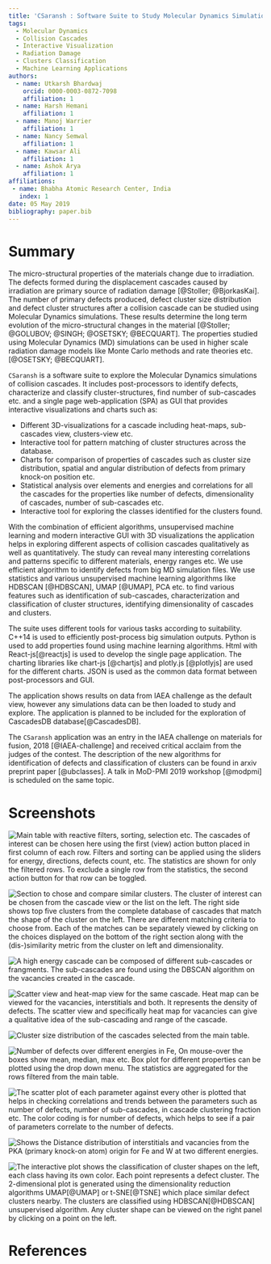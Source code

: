 ```yaml
---
title: 'CSaransh : Software Suite to Study Molecular Dynamics Simulations of Collision Cascades'
tags:
  - Molecular Dynamics
  - Collision Cascades
  - Interactive Visualization
  - Radiation Damage
  - Clusters Classification
  - Machine Learning Applications
authors:
  - name: Utkarsh Bhardwaj
    orcid: 0000-0003-0872-7098
    affiliation: 1
  - name: Harsh Hemani
    affiliation: 1
  - name: Manoj Warrier
    affiliation: 1
  - name: Nancy Semwal
    affiliation: 1
  - name: Kawsar Ali
    affiliation: 1
  - name: Ashok Arya
    affiliation: 1
affiliations:
 - name: Bhabha Atomic Research Center, India
   index: 1
date: 05 May 2019
bibliography: paper.bib
---
```


# Summary

The micro-structural properties of the materials change due to irradiation. The defects formed during the displacement cascades caused by irradiation are primary source of radiation damage [@Stoller; @BjorkasKai]. The number of primary defects produced, defect cluster size distribution and defect cluster structures after a collision cascade can be studied using Molecular Dynamics simulations. These results determine the long term evolution of the micro-structural changes in the material [@Stoller; @GOLUBOV; @SINGH; @OSETSKY; @BECQUART]. The properties studied using Molecular Dynamics (MD) simulations can be used in higher scale radiation damage models like Monte Carlo methods and rate theories etc. [@OSETSKY; @BECQUART].

``CSaransh`` is a software suite to explore the Molecular Dynamics simulations of collision cascades. It includes post-processors to identify defects, characterize and classify cluster-structures, find number of sub-cascades etc. and a single page web-application (SPA) as GUI that provides interactive visualizations and charts such as:

- Different 3D-visualizations for a cascade including heat-maps, sub-cascades view, clusters-view etc. 
- Interactive tool for pattern matching of cluster structures across the database.
- Charts for comparison of properties of cascades such as cluster size distribution, spatial and angular distribution of defects from primary knock-on position etc. 
- Statistical analysis over elements and energies and correlations for all the cascades for the properties like number of defects, dimensionality of cascades, number of sub-cascades etc.
- Interactive tool for exploring the classes identified for the clusters found.

With the combination of efficient algorithms, unsupervised machine learning and modern interactive GUI with 3D visualizations the application helps in exploring different aspects of collision cascades qualitatively as well as quantitatively. The study can reveal many interesting correlations and patterns specific to different materials, energy ranges etc. We use efficient algorithm to identify defects from big MD simulation files. We use statistics and various unsupervised machine learning algorithms like HDBSCAN [@HDBSCAN], UMAP [@UMAP], PCA etc. to find various features such as identification of sub-cascades, characterization and classification of cluster structures, identifying dimensionality of cascades and clusters.

The suite uses different tools for various tasks according to suitability. C++14 is used to efficiently post-process big simulation outputs. Python is used to add properties found using machine learning algorithms. Html with React-js[@reactjs] is used to develop the single page application. The charting libraries like chart-js [@chartjs] and plotly.js [@plotlyjs] are used for the different charts. JSON is used as the common data format between post-processors and GUI.

The application shows results on data from IAEA challenge as the default view, however any simulations data can be then loaded to study and explore. The application is planned to be included for the exploration of CascadesDB database[@CascadesDB].

The ``CSaransh`` application was an entry in the IAEA challenge on materials for fusion, 2018 [@IAEA-challenge] and received critical acclaim from the judges of the contest. The description of the new algorithms for identification of defects and classification of clusters can be found in arxiv preprint paper [@ubclasses]. A talk in MoD-PMI 2019 workshop [@modpmi] is scheduled on the same topic.

# Screenshots

![Main table with reactive filters, sorting, selection etc. The cascades of interest can be chosen here using the first (view) action button placed in first column of each row. Filters and sorting can be applied using the sliders for energy, directions, defects count, etc. The statistics are shown for only the filtered rows. To exclude a single row from the statistics, the second action button for that row can be toggled.](docs/table.png)

![Section to chose and compare similar clusters. The cluster of interest can be chosen from the cascade view or the list on the left. The right side shows top five clusters from the complete database of cascades that match the shape of the cluster on the left. There are different matching criteria to choose from. Each of the matches can be separately viewed by clicking on the choices displayed on the bottom of the right section along with the (dis-)similarity metric from the cluster on left and dimensionality.](docs/clusterCmp.png)

![A high energy cascade can be composed of different sub-cascades or frangments. The sub-cascades are found using the DBSCAN algorithm on the vacancies created in the cascade.](docs/subcascade1.png)

![Scatter view and heat-map view for the same cascade. Heat map can be viewed for the vacancies, interstitials and both. It represents the density of defects. The scatter view and specifically heat map for vacancies can give a qualitative idea of the sub-cascading and range of the cascade.](docs/subcascade2.png)

![Cluster size distribution of the cascades selected from the main table.](docs/clusterSize.png)

![Number of defects over different energies in Fe, On mouse-over the boxes show mean, median, max etc. Box plot for different properties can be plotted using the drop down menu. The statistics are aggregated for the rows filtered from the main table.](docs/ndefects.png)

![The scatter plot of each parameter against every other is plotted that helps in checking correlations and trends between the parameters such as number of defects, number of sub-cascades, in cascade clustering fraction etc. The color coding is for number of defects, which helps to see if a pair of parameters correlate to the number of defects.](docs/splom.png)

![Shows the Distance distribution of interstitials and vacancies from the PKA (primary knock-on atom) origin for Fe and W at two different energies.](docs/spread.png)

![The interactive plot shows the classification of cluster shapes on the left, each class having its own color. Each point represents a defect cluster. The 2-dimensional plot is generated using the dimensionality reduction algorithms UMAP[@UMAP] or t-SNE[@TSNE] which place similar defect clusters nearby. The clusters are classified using HDBSCAN[@HDBSCAN] unsupervised algorithm. Any cluster shape can be viewed on the right panel by clicking on a point on the left.](docs/classification.png)

# References
